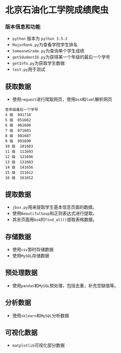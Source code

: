 # 北京石油化工学院成绩爬虫
### 版本信息和功能
- `python` 版本为 `python 3.5.2`
- `MajorRank.py`为查看学院学生排名
- `SomeoneGrade.py`为查询单个学生成绩  
- `getSdudentID.py`为获得某一个年级的最后一个学号
- `getInfo.py`为获取学生数据
- `test.py`用于测试
## 获取数据
- 使用`request`进行爬取网页，使用`bs4`和`lxml`解析网页
```
各年级最后一个学号
4 级  041718  
5 级  051662  
6 级  061608  
7 级  071603  
8 级  081687  
9 级  091690  
10 级  101683 
11 级  111693 
12 级  121696  
13 级  131683  
14 级  141656  
15 级  151612  
16 级  161652  
```
## 提取数据
- `jbxx.py`用来提取学生基本信息页面的数据。  
- 使用`BeautifulSoup`和正则表达式进行提取。  
- 其余页面用`bs4`的`find_all()`提取表格数据。  
## 存储数据
- 使用`csv`暂时存储数据
- 使用`MySQL`存储数据
## 预处理数据
- 使用`pandas`和`MySQL`预处理，包括去重，补充空缺值等。
## 分析数据
- 使用`sklearn`和`MySQL`分析数据
## 可视化数据
- `matplotlib`可视化部分数据